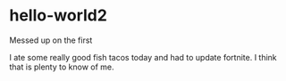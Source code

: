 # hello-world2
Messed up on the first

I ate some really good fish tacos today and had to update fortnite. I think that is plenty to know of me. 
